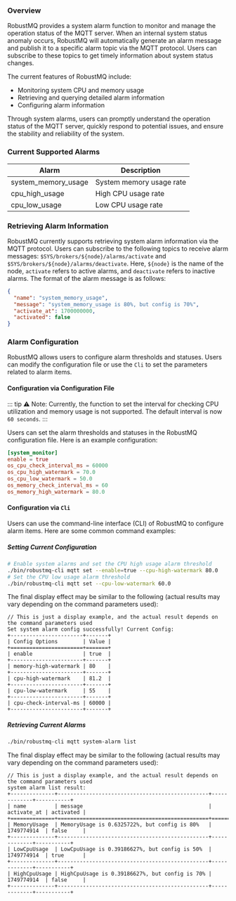 ### Overview

RobustMQ provides a system alarm function to monitor and manage the operation status of the MQTT server. When an
internal system status anomaly occurs, RobustMQ will automatically generate an alarm message and publish it to a
specific alarm topic via the MQTT protocol. Users can subscribe to these topics to get timely information about system
status changes.

The current features of RobustMQ include:

- Monitoring system CPU and memory usage
- Retrieving and querying detailed alarm information
- Configuring alarm information

Through system alarms, users can promptly understand the operation status of the MQTT server, quickly respond to
potential issues, and ensure the stability and reliability of the system.

### Current Supported Alarms

| Alarm               | Description              |
|---------------------|--------------------------|
| system_memory_usage | System memory usage rate |
| cpu_high_usage      | High CPU usage rate      |
| cpu_low_usage       | Low CPU usage rate       |

### Retrieving Alarm Information

RobustMQ currently supports retrieving system alarm information via the MQTT protocol. Users can subscribe to the
following topics to receive alarm messages:
`$SYS/brokers/${node}/alarms/activate` and `$SYS/brokers/${node}/alarms/deactivate`.
Here, `${node}` is the name of the node, `activate` refers to active alarms, and `deactivate` refers to inactive alarms.
The format of the alarm message is as follows:

```json
{
  "name": "system_memory_usage",
  "message": "system_memory_usage is 80%, but config is 70%",
  "activate_at": 1700000000,
  "activated": false
}
```

### Alarm Configuration

RobustMQ allows users to configure alarm thresholds and statuses. Users can modify the configuration file or use the
`Cli` to set the parameters related to alarm items.

#### Configuration via Configuration File

::: tip
⚠️ Note: Currently, the function to set the interval for checking CPU utilization and memory usage is not supported. The
default interval is now `60 seconds`.
:::

Users can set the alarm thresholds and statuses in the RobustMQ configuration file. Here is an example configuration:

```toml
[system_monitor]
enable = true
os_cpu_check_interval_ms = 60000
os_cpu_high_watermark = 70.0
os_cpu_low_watermark = 50.0
os_memory_check_interval_ms = 60
os_memory_high_watermark = 80.0
```

#### Configuration via `Cli`

Users can use the command-line interface (CLI) of RobustMQ to configure alarm items. Here are some common command
examples:

##### Setting Current Configuration

```bash
# Enable system alarms and set the CPU high usage alarm threshold
./bin/robustmq-cli mqtt set --enable=true --cpu-high-watermark 80.0
# Set the CPU low usage alarm threshold
./bin/robustmq-cli mqtt set --cpu-low-watermark 60.0
```

The final display effect may be similar to the following (actual results may vary depending on the command parameters
used):

```text
// This is just a display example, and the actual result depends on the command parameters used
Set system alarm config successfully! Current Config:
+-----------------------+-------+
| Config Options        | Value |
+=======================+=======+
| enable                | true  |
+-----------------------+-------+
| memory-high-watermark | 80    |
+-----------------------+-------+
| cpu-high-watermark    | 81.2  |
+-----------------------+-------+
| cpu-low-watermark     | 55    |
+-----------------------+-------+
| cpu-check-interval-ms | 60000 |
+-----------------------+-------+
```

##### Retrieving Current Alarms

```bash
./bin/robustmq-cli mqtt system-alarm list
```

The final display effect may be similar to the following (actual results may vary depending on the command parameters
used):

```text
// This is just a display example, and the actual result depends on the command parameters used
system alarm list result:
+--------------+------------------------------------------------+-------------+-----------+
| name         | message                                        | activate_at | activated |
+==============+================================================+=============+===========+
| MemoryUsage  | MemoryUsage is 0.6325722%, but config is 80%   | 1749774914  | false     |
+--------------+------------------------------------------------+-------------+-----------+
| LowCpuUsage  | LowCpuUsage is 0.39186627%, but config is 50%  | 1749774914  | true      |
+--------------+------------------------------------------------+-------------+-----------+
| HighCpuUsage | HighCpuUsage is 0.39186627%, but config is 70% | 1749774914  | false     |
+--------------+------------------------------------------------+-------------+-----------+
```

